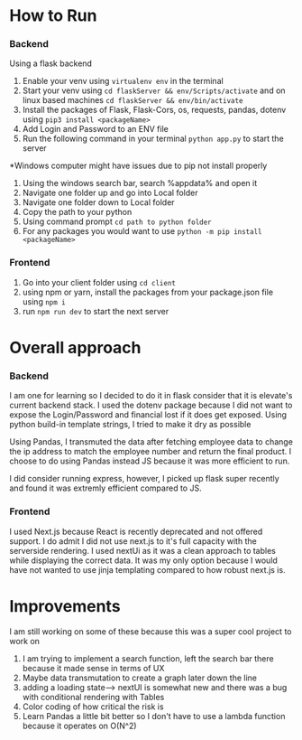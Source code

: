 How to Run
=============================

### Backend

Using a flask backend
1. Enable your venv using ```virtualenv env``` in the terminal
2. Start your venv using ```cd flaskServer && env/Scripts/activate``` and on linux based machines ```cd flaskServer && env/bin/activate```
3. Install the packages of Flask, Flask-Cors, os, requests, pandas, dotenv using ```pip3 install <packageName>```
4. Add Login and Password to an ENV file
5. Run the following command in your terminal ```python app.py``` to start the server

*Windows computer might have issues due to pip not install properly
1. Using the windows search bar, search %appdata% and open it
2. Navigate one folder up and go into Local folder
3. Navigate one folder down to Local folder
4. Copy the path to your python
5. Using command prompt ```cd path to python folder```
6. For any packages you would want to use ```python -m pip install <packageName>```

### Frontend
1. Go into your client folder using ```cd client```
2. using npm or yarn, install the packages from your package.json file using ```npm i```
3. run ```npm run dev``` to start the next server

Overall approach
=============================
### Backend
I am one for learning so I decided to do it in flask consider that it is elevate's current backend stack. I used the dotenv package because I did not want to expose the Login/Password and financial lost if it does get exposed. Using python build-in template strings, I tried to make it dry as possible

Using Pandas, I transmuted the data after fetching employee data to change the ip address to match the employee number and return the final product. I choose to do using Pandas instead JS because it was more efficient to run.

I did consider running express, however, I picked up flask super recently and found it was extremly efficient compared to JS. 

### Frontend

I used Next.js because React is recently deprecated and not offered support. I do admit I did not use next.js to it's full capacity with the serverside rendering. I used nextUi as it was a clean approach to tables while displaying the correct data. It was my only option because I would have not wanted to use jinja templating compared to how robust next.js is.

Improvements
=============================
I am still working on some of these because this was a super cool project to work on

1. I am trying to implement a search function, left the search bar there because it made sense in terms of UX
2. Maybe data transmutation to create a graph later down the line 
3. adding a loading state--> nextUI is somewhat new and there was a bug with conditional rendering with Tables
4.  Color coding of how critical the risk is
5.  Learn Pandas a little bit better so I don't have to use a lambda function because it operates on O(N^2)






